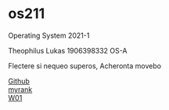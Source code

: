 # os211
Operating System 2021-1

Theophilus Lukas 1906398332 OS-A

Flectere si nequeo superos, Acheronta movebo

[Github](https://github.com/Theophilus-Lukas/)<br>
[myrank](https://github.com/Theophilus-Lukas/os211/tree/master/TXT/myrank.txt)<br>
[W01](https://github.com/Theophilus-Lukas/os211/blob/master/w01.md)<br>
